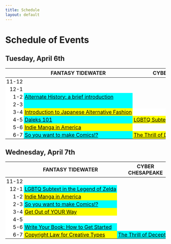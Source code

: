 ```yaml
---
title: Schedule
layout: default
---
```


<!-- Thanks for the HTML export google sheets! -->
<style type="text/css">
    .ritz .waffle a {
        color: inherit;
    }

    .ritz .waffle .s4 {
        border-left: none;
        background-color: #ffffff;
    }

    .ritz .waffle .s5 {
        border-right: none;
        background-color: #ffff00;
        text-align: left;
        color: #000000;
        vertical-align: bottom;
        white-space: nowrap;
        direction: ltr;
        padding: 2px 3px 2px 3px;
    }

    .ritz .waffle .s1 {
        background-color: #ffffff;
        text-align: right;
        color: #000000;
        vertical-align: bottom;
        white-space: nowrap;
        direction: ltr;
        padding: 2px 3px 2px 3px;
    }

    .ritz .waffle .s6 {
        border-left: none;
        background-color: #00ffff;
        text-align: left;
        color: #000000;
        vertical-align: bottom;
        white-space: nowrap;
        direction: ltr;
        padding: 2px 3px 2px 3px;
    }

    .ritz .waffle .s2 {
        background-color: #00ffff;
        text-align: left;
        color: #000000;
        vertical-align: bottom;
        white-space: nowrap;
        direction: ltr;
        padding: 2px 3px 2px 3px;
    }

    .ritz .waffle .s3 {
        border-right: none;
        background-color: #00ffff;
        text-align: left;
        color: #000000;
        vertical-align: bottom;
        white-space: nowrap;
        direction: ltr;
        padding: 2px 3px 2px 3px;
    }

    .ritz .waffle .s7 {
        background-color: #ffff00;
        text-align: left;
        color: #000000;
        vertical-align: bottom;
        white-space: nowrap;
        direction: ltr;
        padding: 2px 3px 2px 3px;
    }

    .ritz .waffle .s0 {
        background-color: #ffffff;
        text-align: left;
        color: #000000;
        vertical-align: bottom;
        white-space: nowrap;
        direction: ltr;
        padding: 2px 3px 2px 3px;
    }

    @include small {
        /* Not sure this helps, but it's here anyway */
        table {
            width: 100%;
            overflow-x: auto;
            display: block;
        }
    }
    td a {
        width: 100%;
        height: 100%;
        display: block;
    }
</style>

# Schedule of Events

## Tuesday, April 6th
<div class="ritz grid-container" dir="ltr">
    <table class="waffle" cellspacing="0" cellpadding="0">
        <thead>
            <tr>
                <th class="row-header freezebar-origin-ltr"></th>
                <th class="column-headers-background">FANTASY TIDEWATER</th>
                <th class="column-headers-background">CYBER CHESAPEAKE</th>
                <th class="column-headers-background">YORK IN SPACE</th>
            </tr>
        </thead>
        <tbody>
            <tr style="height: 20px">
                <td class="s1" dir="ltr">11-12</td>
                <td></td>
                <td></td>
                <td></td>
            </tr>
            <tr style="height: 20px">
                <td class="s1" dir="ltr">12-1</td>
                <td></td>
                <td></td>
                <td></td>
            </tr>
            <tr style="height: 20px">
                <td class="s1" dir="ltr">1-2</td>
                <td class="s2" dir="ltr">
                    <a href="/panelists.html#alternate-history-a-brief-introduction">
                        Alternate History: a brief introduction
                    </a>
                </td>
                <td></td>
                <td class="s3 softmerge" dir="ltr">Welcome to Bestham Tavern</td>
            </tr>
            <tr style="height: 20px">
                <td class="s1" dir="ltr">2-3</td>
                <td class="s2" dir="ltr"></td>
                <td></td>
                <td class="s2"></td>
            </tr>
            <tr style="height: 20px">
                <td class="s1" dir="ltr">3-4</td>
                <td class="s5 softmerge" dir="ltr">
                        <a href="/panelists.html#introduction-to-japanese-alternative-fashion">
                            Introduction to Japanese Alternative Fashion
                        </a>
                </td>
                <td class="s4"></td>
                <td class="s6"></td>
            </tr>
            <tr style="height: 20px">
                <td class="s1" dir="ltr">4-5</td>
                <td class="s2" dir="ltr">
                    <a href="/panelists.html#daleks-101">Daleks 101</a>
                </td>
                <td class="s5 softmerge" dir="ltr">
                    <a href="/panelists.html#lgbtq-subtext-in-the-legend-of-zelda">LGBTQ Subtext in the Legend of Zelda</a>
                </td>
                <td class="s4"></td>
            </tr>
            <tr style="height: 20px">
                <td class="s1" dir="ltr">5-6</td>
                <td class="s7" dir="ltr">
                    <a href="/panelists.html#indie-manga-in-america">Indie Manga in America</a></td>
                <td></td>
                <td></td>
            </tr>
            <tr style="height: 20px">
                <td class="s1" dir="ltr">6-7</td>
                <td class="s2" dir="ltr">
                    <a href="/panelists.html#so-you-want-to-make-comics">So you want to make Comics!?</a>
                </td>
                <td class="s5" dir="ltr">
                    <a href="/panelists.html#the-thrill-of-deception">The Thrill of Deception</a>
                </td>
                <td></td>
            </tr>
        </tbody>
    </table>
</div>

## Wednesday, April 7th

<div class="ritz grid-container" dir="ltr">
    <table class="waffle" cellspacing="0" cellpadding="0">
        <thead>
            <tr>
                <th class="row-header freezebar-origin-ltr"></th>
                <th class="column-headers-background">FANTASY TIDEWATER</th>
                <th class="column-headers-background">CYBER CHESAPEAKE</th>
                <th class="column-headers-background">YORK IN SPACE</th>
            </tr>
        </thead>
        <tbody>
            <tr style="height: 20px">
                <td class="s1" dir="ltr">11-12</td>
                <td></td>
                <td></td>
                <td></td>
            </tr>
            <tr style="height: 20px">
                <td class="s1" dir="ltr">12-1</td>
                <td class="s2" dir="ltr">
                    <a href="/panelists.html#lgbtq-subtext-in-the-legend-of-zelda">LGBTQ Subtext in the Legend of Zelda</a>
                </td>
                <td></td>
                <td></td>
            </tr>
            <tr style="height: 20px">
                <td class="s1" dir="ltr">1-2</td>
                <td class="s7" dir="ltr">
                    <a href="/panelists.html#indie-manga-in-america">Indie Manga in America</a>
                </td>
                <td></td>
                <td></td>
            </tr>
            <tr style="height: 20px">
                <td class="s1" dir="ltr">2-3</td>
                <td class="s2" dir="ltr">
                    <a href="/panelists.html#so-you-want-to-make-comics">So you want to make Comics!?</a>
                </td>
                <td></td>
                <td class="s2" dir="ltr">The Shallow Sea</td>
            </tr>
            <tr style="height: 20px">
                <td class="s1" dir="ltr">3-4</td>
                <td class="s7" dir="ltr">
                    <a href="/panelists.html#get-out-of-your-way">Get Out of YOUR Way</a>
                </td>
                <td></td>
                <td class="s2"></td>
            </tr>
            <tr style="height: 20px">
                <td class="s1" dir="ltr">4-5</td>
                <td class="s0" dir="ltr"></td>
                <td></td>
                <td class="s2"></td>
            </tr>
            <tr style="height: 20px">
                <td class="s1" dir="ltr">5-6</td>
                <td class="s2" dir="ltr">
                    <a href="/panelists.html#write-your-book-how-to-get-started">Write Your Book: How to Get Started</a>
                </td>
                <td></td>
                <td class="s2"></td>
            </tr>
            <tr style="height: 20px">
                <td class="s1" dir="ltr">6-7</td>
                <td class="s7" dir="ltr">
                    <a href="/panelists.html#copyright-law-for-creative-types">Copyright Law for Creative Types</a>
                </td>
                <td class="s2" dir="ltr">
                    <a href="/panelists.html#the-thrill-of-deception">The Thrill of Deception</a>
                </td>
                <td></td>
            </tr>
        </tbody>
    </table>
